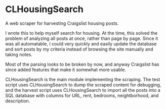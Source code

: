 CLHousingSearch
===============

A web scraper for harvesting Craigslist housing posts.

I wrote this to help myself search for housing. At the time, this solved the
problem of analyzing all posts at once, rather than page by page. Since it was
all automatable, I could very quickly and easily update the database and sort
posts by my criteria instead of browsing the site manually and taking notes.

Most of the parsing looks to be broken by now, and anyway Craigslist has since
added features that make it somewhat more usable.

CLHousingSearch is the main module implementing the scraping. The test script
uses CLHousingSearch to dump the scraped content for debugging, and the
harvest script uses CLHousingSearch to import all the posts into a SQL
database with columns for URL, rent, bedrooms, neightborhood, and description.
